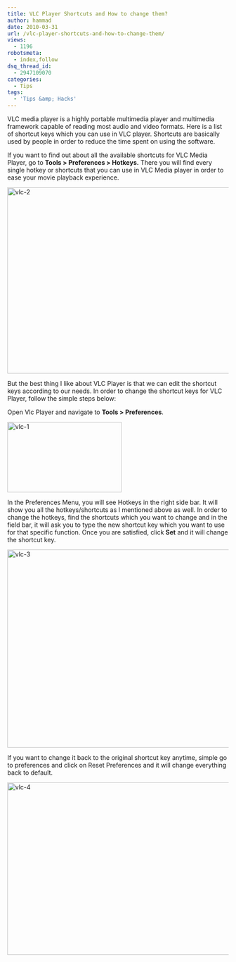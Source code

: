 ```yaml
---
title: VLC Player Shortcuts and How to change them?
author: hammad
date: 2010-03-31
url: /vlc-player-shortcuts-and-how-to-change-them/
views:
  - 1196
robotsmeta:
  - index,follow
dsq_thread_id:
  - 2947109070
categories:
  - Tips
tags:
  - 'Tips &amp; Hacks'
---
```

VLC media player is a highly portable multimedia player and multimedia framework capable of reading most audio and video formats. Here is a list of shortcut keys which you can use in VLC player. Shortcuts are basically used by people in order to reduce the time spent on using the software.

<!--more-->

If you want to find out about all the available shortcuts for VLC Media Player, go to **Tools > Preferences > Hotkeys.** There you will find every single hotkey or shortcuts that you can use in VLC Media player in order to ease your movie playback experience.

<img class="wp-image-50249" style="float: none;margin-left: auto;margin-right: auto;border: 0px" src="http://cdn.devilsworkshop.org/files/2010/03/vlc2.jpg" border="0" alt="vlc-2" width="530" height="423" />

But the best thing I like about VLC Player is that we can edit the shortcut keys according to our needs. In order to change the shortcut keys for VLC Player, follow the simple steps below:

Open Vlc Player and navigate to **Tools > Preferences**.

<img style="float: none;margin-left: auto;margin-right: auto;border: 0px" src="http://cdn.devilsworkshop.org/files/2010/03/vlc1.jpg" border="0" alt="vlc-1" width="260" height="160" />

In the Preferences Menu, you will see Hotkeys in the right side bar. It will show you all the hotkeys/shortcuts as I mentioned above as well. In order to change the hotkeys, find the shortcuts which you want to change and in the field bar, it will ask you to type the new shortcut key which you want to use for that specific function. Once you are satisfied, click **Set** and it will change the shortcut key.

<img style="float: none;margin-left: auto;margin-right: auto;border: 0px" src="http://cdn.devilsworkshop.org/files/2010/03/vlc3.jpg" border="0" alt="vlc-3" width="521" height="450" />

If you want to change it back to the original shortcut key anytime, simple go to preferences and click on Reset Preferences and it will change everything back to default.

[<img style="float: none;margin-left: auto;margin-right: auto;border: 0px" src="http://cdn.devilsworkshop.org/files/2010/03/vlc4_thumb.jpg" border="0" alt="vlc-4" width="514" height="392" />][1]

 [1]: http://cdn.devilsworkshop.org/files/2010/03/vlc4.jpg
